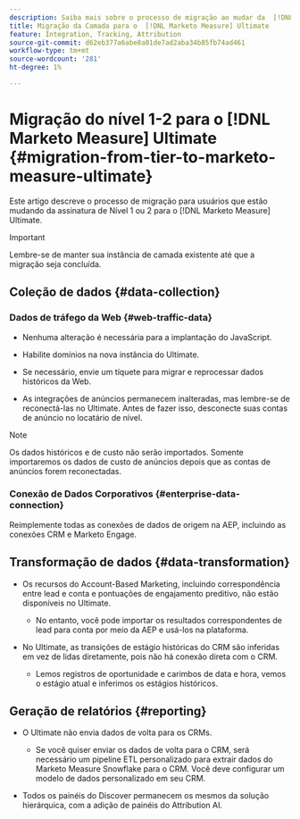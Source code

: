 ```yaml
---
description: Saiba mais sobre o processo de migração ao mudar da  [!DNL Marketo Measure] Assinatura em camadas para o [!DNL Marketo Measure] Ultimate.
title: Migração da Camada para o  [!DNL Marketo Measure] Ultimate
feature: Integration, Tracking, Attribution
source-git-commit: d62eb377a6abe8a01de7ad2aba34b85fb74ad461
workflow-type: tm+mt
source-wordcount: '281'
ht-degree: 1%

---
```


# Migração do nível 1-2 para o [!DNL Marketo Measure] Ultimate {#migration-from-tier-to-marketo-measure-ultimate}

Este artigo descreve o processo de migração para usuários que estão mudando da assinatura de Nível 1 ou 2 para o [!DNL Marketo Measure] Ultimate.

>[!IMPORTANT]
>
>Lembre-se de manter sua instância de camada existente até que a migração seja concluída.

## Coleção de dados {#data-collection}

### Dados de tráfego da Web {#web-traffic-data}

* Nenhuma alteração é necessária para a implantação do JavaScript.

* Habilite domínios na nova instância do Ultimate.

* Se necessário, envie um tíquete para migrar e reprocessar dados históricos da Web.

* As integrações de anúncios permanecem inalteradas, mas lembre-se de reconectá-las no Ultimate. Antes de fazer isso, desconecte suas contas de anúncio no locatário de nível.

>[!NOTE]
>
>Os dados históricos e de custo não serão importados. Somente importaremos os dados de custo de anúncios depois que as contas de anúncios forem reconectadas.

### Conexão de Dados Corporativos {#enterprise-data-connection}

Reimplemente todas as conexões de dados de origem na AEP, incluindo as conexões CRM e Marketo Engage.

## Transformação de dados {#data-transformation}

* Os recursos do Account-Based Marketing, incluindo correspondência entre lead e conta e pontuações de engajamento preditivo, não estão disponíveis no Ultimate.

   * No entanto, você pode importar os resultados correspondentes de lead para conta por meio da AEP e usá-los na plataforma.

* No Ultimate, as transições de estágio históricas do CRM são inferidas em vez de lidas diretamente, pois não há conexão direta com o CRM.

   * Lemos registros de oportunidade e carimbos de data e hora, vemos o estágio atual e inferimos os estágios históricos.

## Geração de relatórios {#reporting}

* O Ultimate não envia dados de volta para os CRMs.

   * Se você quiser enviar os dados de volta para o CRM, será necessário um pipeline ETL personalizado para extrair dados do Marketo Measure Snowflake para o CRM. Você deve configurar um modelo de dados personalizado em seu CRM.

* Todos os painéis do Discover permanecem os mesmos da solução hierárquica, com a adição de painéis do Attribution AI.
